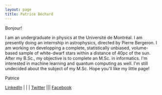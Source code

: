 ```yaml
---
layout: page
title: Patrice Béchard
---
```


Bonjour!

I am an undergraduate in physics at the Université de Montréal. I am presently doing an internship in astrophysics, directed by Pierre Bergeron. I am working on developping a complete, statistically unbiased, volume-based sample of white-dwarf stars within a distance of 40pc of the sun. After my B.Sc., my objective is to complete an M.Sc. in informatics. I'm interested in machine learning and quantum computing as well. I'm still undecided about the subject of my M.Sc. Hope you'll like my little page!

Patrice



<div class="divider"></div>

[LinkedIn](https://www.linkedin.com/in/patrice-b%C3%A9chard-9a7b76a3?trk=nav_responsive_tab_profile_pic)   | | |  [Twitter](https://twitter.com/patricebechard) |||    [Facebook](https://www.facebook.com/patrice.bechard)
